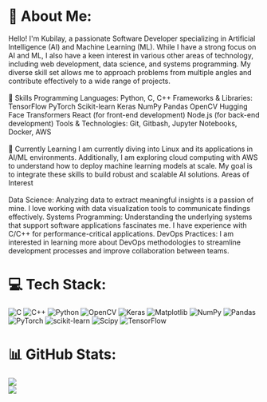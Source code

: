 # 💫 About Me:
Hello! I'm Kubilay, a passionate Software Developer specializing in Artificial Intelligence (AI) and Machine Learning (ML). While I have a strong focus on AI and ML, I also have a keen interest in various other areas of technology, including web development, data science, and systems programming. My diverse skill set allows me to approach problems from multiple angles and contribute effectively to a wide range of projects.<br><br>🔧 Skills Programming Languages: Python, C, C++ Frameworks & Libraries: TensorFlow PyTorch Scikit-learn Keras NumPy Pandas OpenCV Hugging Face Transformers React (for front-end development) Node.js (for back-end development) Tools & Technologies: Git, Gitbash, Jupyter Notebooks, Docker, AWS<br><br>🌱 Currently Learning I am currently diving into Linux and its applications in AI/ML environments. Additionally, I am exploring cloud computing with AWS to understand how to deploy machine learning models at scale. My goal is to integrate these skills to build robust and scalable AI solutions. Areas of Interest<br><br>Data Science: Analyzing data to extract meaningful insights is a passion of mine. I love working with data visualization tools to communicate findings effectively. Systems Programming: Understanding the underlying systems that support software applications fascinates me. I have experience with C/C++ for performance-critical applications. DevOps Practices: I am interested in learning more about DevOps methodologies to streamline development processes and improve collaboration between teams.


# 💻 Tech Stack:
![C](https://img.shields.io/badge/c-%2300599C.svg?style=for-the-badge&logo=c&logoColor=white) ![C++](https://img.shields.io/badge/c++-%2300599C.svg?style=for-the-badge&logo=c%2B%2B&logoColor=white) ![Python](https://img.shields.io/badge/python-3670A0?style=for-the-badge&logo=python&logoColor=ffdd54) ![OpenCV](https://img.shields.io/badge/opencv-%23white.svg?style=for-the-badge&logo=opencv&logoColor=white) ![Keras](https://img.shields.io/badge/Keras-%23D00000.svg?style=for-the-badge&logo=Keras&logoColor=white) ![Matplotlib](https://img.shields.io/badge/Matplotlib-%23ffffff.svg?style=for-the-badge&logo=Matplotlib&logoColor=black) ![NumPy](https://img.shields.io/badge/numpy-%23013243.svg?style=for-the-badge&logo=numpy&logoColor=white) ![Pandas](https://img.shields.io/badge/pandas-%23150458.svg?style=for-the-badge&logo=pandas&logoColor=white) ![PyTorch](https://img.shields.io/badge/PyTorch-%23EE4C2C.svg?style=for-the-badge&logo=PyTorch&logoColor=white) ![scikit-learn](https://img.shields.io/badge/scikit--learn-%23F7931E.svg?style=for-the-badge&logo=scikit-learn&logoColor=white) ![Scipy](https://img.shields.io/badge/SciPy-%230C55A5.svg?style=for-the-badge&logo=scipy&logoColor=%white) ![TensorFlow](https://img.shields.io/badge/TensorFlow-%23FF6F00.svg?style=for-the-badge&logo=TensorFlow&logoColor=white)
# 📊 GitHub Stats:
![](https://github-readme-stats.vercel.app/api?username=ku1kan&theme=dark&hide_border=false&include_all_commits=false&count_private=false)<br/>
![](https://github-readme-streak-stats.herokuapp.com/?user=ku1kan&theme=dark&hide_border=false)<br/>


<!-- Proudly created with GPRM ( https://gprm.itsvg.in ) -->
